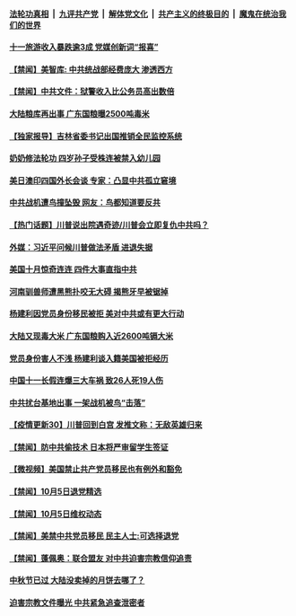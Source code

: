 

####  [法轮功真相](../../../../basic/blob/master/README.md?t=10070431) &nbsp;|&nbsp; [九评共产党](../../../../9ping.md/blob/master/README.md?t=10070431) &nbsp;|&nbsp; [解体党文化](../../../../jtdwh.md/blob/master/README.md?t=10070431)  &nbsp;|&nbsp; [共产主义的终极目的](../../../../gczydzjmd.md/blob/master/README.md?t=10070431) &nbsp;|&nbsp; [魔鬼在统治我们的世界](../../../../mgztzwmdsj.md/blob/master/README.md?t=10070431) 

#### [十一旅游收入暴跌逾3成 党媒创新词“报喜”](../pages/prog204/a102957469.md?t=10070431) 

#### [【禁闻】美智库: 中共统战部经费庞大 渗透西方](../pages/prog204/a102957474.md?t=10070431) 

#### [【禁闻】中共文件：狱警收入比公务员高出数倍](../pages/prog204/a102957472.md?t=10070431) 

#### [大陆粮库再出事 广东国粮曝2500吨毒米](../pages/prog204/a102957343.md?t=10070431) 

#### [【独家报导】吉林省委书记出国推销全民监控系统](../pages/prog204/a102957386.md?t=10070431) 

#### [奶奶修法轮功 四岁孙子受株连被禁入幼儿园](../pages/prog204/a102956232.md?t=10070431) 

#### [美日澳印四国外长会谈 专家：凸显中共孤立窘境](../pages/prog204/a102957247.md?t=10070431) 

#### [中共战机遭鸟撞坠毁 网友：鸟都知道要反共](../pages/prog204/a102957233.md?t=10070431) 

#### [【热门话题】川普说出院遇奇迹/川普会立即复仇中共吗？](../pages/prog204/a102957168.md?t=10070431) 

#### [外媒：习近平问候川普做法矛盾 进退失据](../pages/prog204/a102957185.md?t=10070431) 

#### [美国十月惊奇连连 四件大事直指中共](../pages/prog204/a102957148.md?t=10070431) 

#### [河南驯兽师遭黑熊扑咬无大碍 揭熊牙早被锯掉](../pages/prog204/a102957107.md?t=10070431) 

#### [杨建利因党员身份移民被拒 美对中共或有更大行动](../pages/prog204/a102957042.md?t=10070431) 

#### [大陆又现毒大米 广东国粮购入近2600吨镉大米](../pages/prog204/a102957025.md?t=10070431) 

#### [党员身份害人不浅 杨建利谈入籍美国被拒经历](../pages/prog204/a102957006.md?t=10070431) 

#### [中国十一长假连爆三大车祸 致26人死19人伤](../pages/prog204/a102956983.md?t=10070431) 

#### [中共扰台基地出事 一架战机被鸟“击落”](../pages/prog204/a102956918.md?t=10070431) 

#### [【疫情更新30】川普回到白宫 发推文称：无敌英雄归来](../pages/prog204/a102956083.md?t=10070431) 

#### [【禁闻】防中共偷技术 日本将严审留学生签证](../pages/prog204/a102956736.md?t=10070431) 


#### [【微视频】美国禁止共产党员移民也有例外和豁免](../pages/prog204/a102956790.md?t=10070431) 

#### [【禁闻】10月5日退党精选](../pages/prog204/a102956775.md?t=10070431) 

#### [【禁闻】10月5日维权动态](../pages/prog204/a102956745.md?t=10070431) 

#### [【禁闻】美禁中共党员移民 民主人士:可选择退党](../pages/prog204/a102956727.md?t=10070431) 

#### [【禁闻】蓬佩奥：联合盟友 对中共迫害宗教信仰追责](../pages/prog204/a102956725.md?t=10070431) 

#### [中秋节已过 大陆没卖掉的月饼去哪了？](../pages/prog204/a102956450.md?t=10070431) 

#### [迫害宗教文件曝光 中共紧急追查泄密者](../pages/prog204/a102956446.md?t=10070431) 


